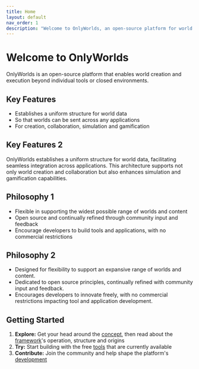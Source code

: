 ```yaml
---
title: Home
layout: default
nav_order: 1
description: "Welcome to OnlyWorlds, an open-source platform for world building and simulation"
---
```


# Welcome to OnlyWorlds

OnlyWorlds is an open-source platform that enables world creation and execution beyond individual tools or closed environments.

## Key Features
- Establishes a uniform structure for world data
- So that worlds can be sent across any applications 
- For creation, collaboration, simulation and gamification

## Key Features 2
OnlyWorlds establishes a uniform structure for world data, facilitating seamless integration across applications. This architecture supports not only world creation and collaboration but also enhances simulation and gamification capabilities.

## Philosophy 1
- Flexible in supporting the widest possible range of worlds and content
- Open source and continually refined through community input and feedback
- Encourage developers to build tools and applications, with no commercial restrictions 


## Philosophy  2
- Designed for flexibility to support an expansive range of worlds and content.
- Dedicated to open source principles, continually refined with community input and feedback.
- Encourages developers to innovate freely, with no commercial restrictions impacting tool and application development.

## Getting Started
1. **Explore:** Get your head around the [concept](/docs/concept/), then read about the [framework](/docs/framework/)'s operation, structure and origins
2. **Try:** Start building with the free [tools](/docs/tools) that are currently available
3. **Contribute:** Join the community and help shape the platform's [development](/docs/development/)

 
